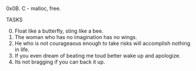 0x0B. C - malloc, free.

TASKS

0. Float like a butterfly, sting like a bee.
1. The woman who has no imagination has no wings.
2. He who is not courageaous enough to take risks will accomplish nothing in life.
3. If you even dream of beating me toud better wake up and apologize.
4. Its not bragging if you can back it up.
